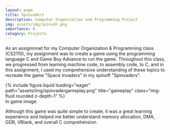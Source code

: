 ```yaml
---
layout: page
title: Spinvaders
description: Computer Organization and Programming Project
img: assets/img/spinvdr.png
importance: 6
category: Projects
---
```


As an assignmnet for my Computer Organization & Programming class (CS2110), my assignment was to create a game using the programming language C and Game Boy Advance to run the game. Throughout this class, we progressed from learning machine code, to assembly code, to C, and in this assignment, I used my comprehensive understanding of these topics to recreate the game "Space Invaders" in my spinoff "Spinvaders".

<div class="row">
    <div class="col-sm mt-3 mt-md-0">
        {% include figure.liquid loading="eager" path="assets/img/spinvadergameplay.png" title="gameplay" class="img-fluid rounded z-depth-1" %}
    </div>
</div>
<div class="caption">
    In game image.
</div>

Although this game was quite simple to create, it was a great learning experience and helped me better understand memory allocation, DMA, GDB, VBlank, and overall C comprehension.
